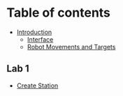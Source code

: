 # Table of contents

* [Introduction](README.md)
  * [Interface](introduction/interface.md)
  * [Robot Movements and Targets](introduction/robot-movements-and-targets.md)

## Lab 1

* [Create Station](lab-1/create-station.md)
